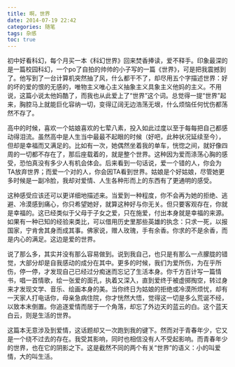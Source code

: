 ```yaml
---
title: 啊，世界
date: 2014-07-19 22:42
categories: 随笔
tags: 杂感
toc: true
---
```

初中好看科幻，每个月买一本《科幻世界》回来焚香捧读，爱不释手。印象最深的是一篇校园科幻，一个po了自拍的帅帅的小子写的一篇《世界》，可是把我震撼到了。他写到了一台计算机突然抽了风，什么都干不了，却尽用五个字描述世界：好的坏的爱的恨的无感的，唯物主义唯心主义抽象主义具象主义他妈的主义。不用说，这篇小说太他妈酷了，而我也从此爱上了“世界”这个词。总觉得一提“世界”起来，胸腔马上就能巨化容纳一切，变得辽阔无边浩荡无垠，什么烦恼任何忧伤都荡然不存了。

高中的时候，喜欢一个姑娘喜欢的七荤八素，投入如此过度以至于每每把自己都感动得泪流。虽然高中是人生当中最最不起眼的时候（好吧，此种状况延续至今），但却是幸福而又满足的。比如有一次，她偶然坐着我的单车，恍惚之间，就好像四周的一切都不存在了，那后座载着的，就是整个世界。这种因为爱而涤荡心胸的感受，恐怕真没有多少人有机会体会。后来看到一句话说，爱一个错的人，你会为TA放弃世界；而爱一个对的人，你会因TA看到世界。姑娘是个好姑娘，尽管她更多时候是一副冷脸，我却对爱情、人生各种形而上的东西有了更通明的感受。

这种感受应该还可以更详细地描述来。当爱到一种程度，你不会再为她的拒绝、逃避、冷漠感到痛心，你只希望她好，就算这种好与你无关。但只要客观存在，你就是幸福的。这已经类似于父母于子女之爱，只在施爱，付出本身就是幸福的来源。如果有一种已知的经验来类比，可以借用历史里那些英雄的执念：只求一死，以报国家，宁肯舍其身而成其事。佛家说，赠人玫瑰，手有余香。你求的不是余香，而是内心的满足。这边是爱的世界。

说了那么多，其实并没有那么容易做到。说到我自己，也只是有那么一点朦胧的错觉，大部分却是自我感动的成分在其中。更多的时候，我们为爱所伤，为在乎所伤，停一停，才发现自己已经过分痴迷而忘记了生活本身。你千方百计写一篇情书，唱一首情歌，绘一张爱的面孔，执着又深入，直到爱终于被虚掷掏空，转过身来才发现文学、音乐、绘画本身的美。当你终日为姑娘的拒绝或冷漠所烦忧，却有一天家人打电话你，母亲急病住院，你才恍然大悟，觉得这一切是多么荒诞不经，以致本末倒置。你追逐爱情而居于一个角落，却忘了外边天的蓝云的白。这个蓝天白云，则是生活的世界。

这篇本无意涉及到爱情，这话题却又一次跑到我的键下。然而对于青春年少，它又是一个绕不过去的存在。我受其影响，同时也相信没有人不受起影响。而青春年少的世界，也在它的阴影之下。这是截然不同的两个有关“世界”的语义：小的叫爱情，大的叫生活。
